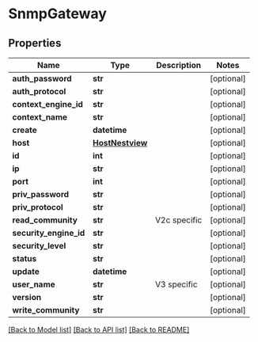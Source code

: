 # SnmpGateway

## Properties
Name | Type | Description | Notes
------------ | ------------- | ------------- | -------------
**auth_password** | **str** |  | [optional] 
**auth_protocol** | **str** |  | [optional] 
**context_engine_id** | **str** |  | [optional] 
**context_name** | **str** |  | [optional] 
**create** | **datetime** |  | [optional] 
**host** | [**HostNestview**](HostNestview.md) |  | [optional] 
**id** | **int** |  | [optional] 
**ip** | **str** |  | [optional] 
**port** | **int** |  | [optional] 
**priv_password** | **str** |  | [optional] 
**priv_protocol** | **str** |  | [optional] 
**read_community** | **str** | V2c specific | [optional] 
**security_engine_id** | **str** |  | [optional] 
**security_level** | **str** |  | [optional] 
**status** | **str** |  | [optional] 
**update** | **datetime** |  | [optional] 
**user_name** | **str** | V3 specific | [optional] 
**version** | **str** |  | [optional] 
**write_community** | **str** |  | [optional] 

[[Back to Model list]](../README.md#documentation-for-models) [[Back to API list]](../README.md#documentation-for-api-endpoints) [[Back to README]](../README.md)


